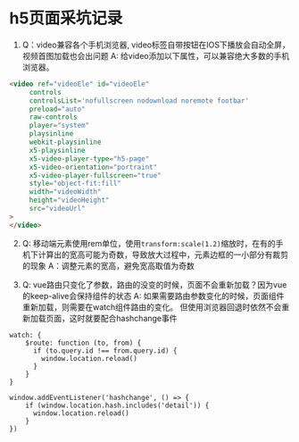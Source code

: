 # h5页面采坑记录

1. Q：video兼容各个手机浏览器, video标签自带按钮在IOS下播放会自动全屏，视频首图加载也会出问题
A: 给video添加以下属性，可以兼容绝大多数的手机浏览器。
```html
<video ref="videoEle" id="videoEle"
     controls
     controlsList='nofullscreen nodownload noremote footbar'
     preload="auto"
     raw-controls
     player="system"
     playsinline
     webkit-playsinline
     x5-playsinline
     x5-video-player-type="h5-page"
     x5-video-orientation="portraint"
     x5-video-player-fullscreen="true"
     style="object-fit:fill"
     width="videoWidth"
     height="videoHeight"
     src="videoUrl"
>
</video>
```

2. Q: 移动端元素使用rem单位，使用<code>transform:scale(1.2)</code>缩放时，在有的手机下计算出的宽高可能为奇数，导致放大过程中，元素边框的一小部分有裁剪的现象
A：调整元素的宽高，避免宽高取值为奇数

3. Q: vue路由只变化了参数，路由的没变的时候，页面不会重新加载？因为vue的keep-alive会保持组件的状态
A: 如果需要路由参数变化的时候，页面组件重新加载，则需要在watch组件路由的变化。 但使用浏览器回退时依然不会重新加载页面，这时就要配合hashchange事件
```vuejs
watch: {
    $route: function (to, from) {
      if (to.query.id !== from.query.id) {
        window.location.reload()
      }
    }
}

window.addEventListener('hashchange', () => {
    if (window.location.hash.includes('detail')) {
      window.location.reload()
    }
})
```

